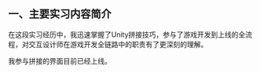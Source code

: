 ## 一、主要实习内容简介

在这段实习经历中，我迅速掌握了Unity拼接技巧，参与了游戏开发到上线的全流程，对交互设计师在游戏开发全链路中的职责有了更深刻的理解。

我参与拼接的界面目前已经上线。



